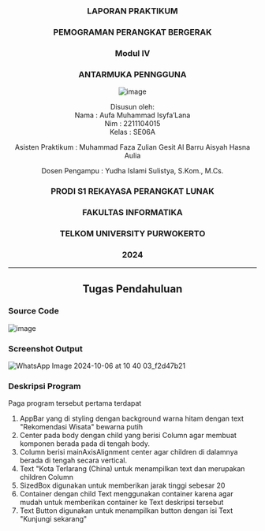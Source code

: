 <div align="center">

### LAPORAN PRAKTIKUM

### PEMOGRAMAN PERANGKAT BERGERAK

### Modul IV
### ANTARMUKA PENNGGUNA

![image](https://github.com/user-attachments/assets/2948daec-1e7a-4765-8f23-df638a387c87)

Disusun oleh:  
Nama : Aufa Muhammad Isyfa’Lana  
Nim : 2211104015  
Kelas : SE06A

Asisten Praktikum : 
Muhammad Faza Zulian Gesit Al Barru 
Aisyah Hasna Aulia 

Dosen Pengampu : 
Yudha Islami Sulistya, S.Kom., M.Cs. 

### PRODI S1 REKAYASA PERANGKAT LUNAK  
### FAKULTAS INFORMATIKA  
### TELKOM UNIVERSITY PURWOKERTO  
### 2024

</div>

---
<div align="center">

## Tugas Pendahuluan

</div>

### Source Code

![image](https://github.com/user-attachments/assets/2841910a-6bc3-4ffa-8414-9ac226c02773)

### Screenshot Output

![WhatsApp Image 2024-10-06 at 10 40 03_f2d47b21](https://github.com/user-attachments/assets/c8b84965-7f5c-4a04-9ae1-c4f9592fbbaa)


### Deskripsi Program
Paga program tersebut pertama terdapat 
1. AppBar yang di styling dengan background warna hitam dengan text "Rekomendasi Wisata" bewarna putih 
2. Center pada body dengan child yang berisi Column agar membuat komponen berada pada di tengah body.
3. Column berisi mainAxisAlignment center agar children di dalamnya berada di tengah secara vertical.
4. Text "Kota Terlarang (China) untuk menampilkan text dan merupakan children Column
5. SizedBox digunakan untuk memberikan jarak tinggi sebesar 20
6. Container dengan child Text menggunakan container karena agar mudah untuk memberikan container ke Text deskripsi tersebut
7. Text Button digunakan untuk menampilkan button dengan isi Text "Kunjungi sekarang" 
